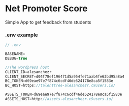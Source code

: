 # Net Promoter Score

Simple App to get feedback from students

### .env example
```js
// .env

BASENAME=
DEBUG=true

//The wordpress host
CLIENT_ID=alesanchezr
CLIENT_SECRET=d04f78ef196471d5a954fe71aab4fe63bd95a8a4
BC_TOKEN=d69eae97e7f874c6cdf46de524178e8ca5f1583e
BC_HOST=https://talenttree-alesanchezr.c9users.io/

ASSETS_TOKEN=d69eae97e7f874c6cdf46de524178e8ca5f1583e
ASSETS_HOST=http://assets-alesanchezr.c9users.io/
```